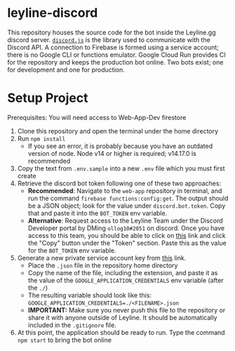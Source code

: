 # leyline-discord
This repository houses the source code for the bot inside the Leyline.gg discord server. [`discord.js`](https://discord.js.org/#/) is the library used to communicate with the Discord API. A connection to Firebase is formed using a service account; there is no Google CLI or functions emulator. Google Cloud Run provides CI for the repository and keeps the production bot online. Two bots exist; one for development and one for production.

# Setup Project
Prerequisites: You will need access to Web-App-Dev firestore
1. Clone this repository and open the terminal under the home directory
2. Run `npm install`
    - If you see an error, it is probably because you have an outdated version of node. Node v14 or higher is required; v14.17.0 is recommended
3. Copy the text from `.env.sample` into a new `.env` file which you must first create
4. Retrieve the discord bot token following one of these two approaches:
   - **Recommended**: Navigate to the `web-app` repository in terminal, and run the command `firebase functions:config:get`. The output should be a JSON object; look for the value under `discord.bot.token`. Copy that and paste it into the `BOT_TOKEN` env variable.
   - **Alternative**: Request access to the Leyline Team under the Discord Developer portal by DMing `ollog10#2051` on discord. Once you have access to this team, you should be able to click on [this](https://discord.com/developers/applications/841458162425921537/bot) link and click the "Copy" button under the "Token" section. Paste this as the value for the `BOT_TOKEN` env variable.
5. Generate a new private service account key from [this](https://console.firebase.google.com/u/1/project/leyline-web-app-dev/settings/serviceaccounts/adminsdk) link.
    - Place the `.json` file in the repository home directory
    - Copy the name of the file, including the extension, and paste it as the value of the `GOOGLE_APPLICATION_CREDENTIALS` env variable (after the `./`)
    - The resulting variable should look like this: `GOOGLE_APPLICATION_CREDENTIALS=./<FILENAME>.json`
    - **IMPORTANT:** Make sure you never push this file to the repository or share it with anyone outside of Leyline. It should be automatically included in the `.gitignore` file.
6. At this point, the application should be ready to run. Type the command `npm start` to bring the bot online
